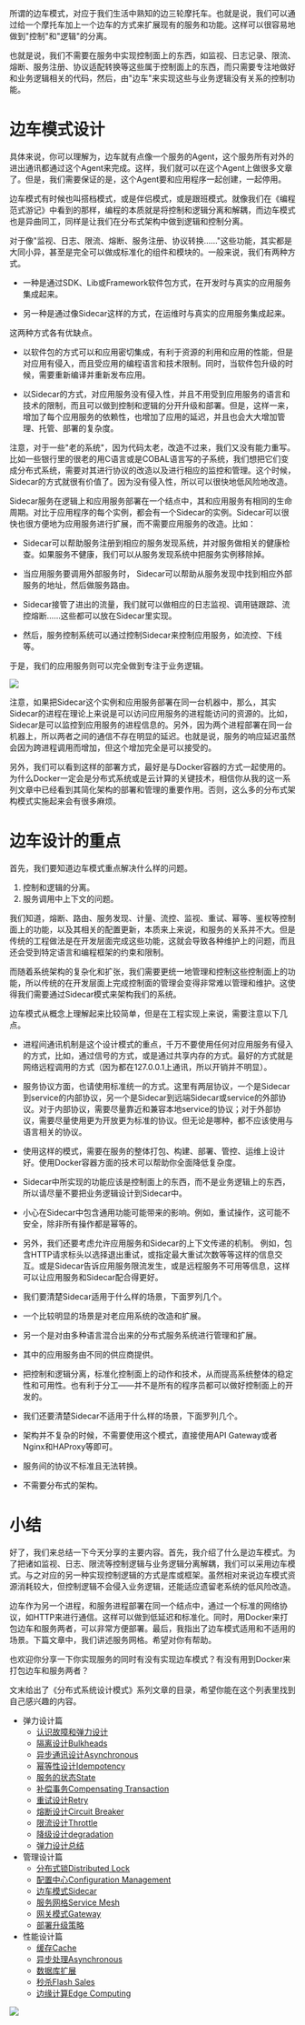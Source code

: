 所谓的边车模式，对应于我们生活中熟知的边三轮摩托车。也就是说，我们可以通过给一个摩托车加上一个边车的方式来扩展现有的服务和功能。这样可以很容易地做到"控制"和"逻辑"的分离。

也就是说，我们不需要在服务中实现控制面上的东西，如监视、日志记录、限流、熔断、服务注册、协议适配转换等这些属于控制面上的东西，而只需要专注地做好和业务逻辑相关的代码，然后，由"边车"来实现这些与业务逻辑没有关系的控制功能。

边车模式设计
======

具体来说，你可以理解为，边车就有点像一个服务的Agent，这个服务所有对外的进出通讯都通过这个Agent来完成。这样，我们就可以在这个Agent上做很多文章了。但是，我们需要保证的是，这个Agent要和应用程序一起创建，一起停用。

边车模式有时候也叫搭档模式，或是伴侣模式，或是跟班模式。就像我们在《编程范式游记》中看到的那样，编程的本质就是将控制和逻辑分离和解耦，而边车模式也是异曲同工，同样是让我们在分布式架构中做到逻辑和控制分离。

对于像"监视、日志、限流、熔断、服务注册、协议转换……"这些功能，其实都是大同小异，甚至是完全可以做成标准化的组件和模块的。一般来说，我们有两种方式。

*   一种是通过SDK、Lib或Framework软件包方式，在开发时与真实的应用服务集成起来。
    
*   另一种是通过像Sidecar这样的方式，在运维时与真实的应用服务集成起来。
    

这两种方式各有优缺点。

*   以软件包的方式可以和应用密切集成，有利于资源的利用和应用的性能，但是对应用有侵入，而且受应用的编程语言和技术限制。同时，当软件包升级的时候，需要重新编译并重新发布应用。
    
*   以Sidecar的方式，对应用服务没有侵入性，并且不用受到应用服务的语言和技术的限制，而且可以做到控制和逻辑的分开升级和部署。但是，这样一来，增加了每个应用服务的依赖性，也增加了应用的延迟，并且也会大大增加管理、托管、部署的复杂度。
    

注意，对于一些"老的系统"，因为代码太老，改造不过来，我们又没有能力重写。比如一些银行里的很老的用C语言或是COBAL语言写的子系统，我们想把它们变成分布式系统，需要对其进行协议的改造以及进行相应的监控和管理。这个时候，Sidecar的方式就很有价值了。因为没有侵入性，所以可以很快地低风险地改造。

Sidecar服务在逻辑上和应用服务部署在一个结点中，其和应用服务有相同的生命周期。对比于应用程序的每个实例，都会有一个Sidecar的实例。Sidecar可以很快也很方便地为应用服务进行扩展，而不需要应用服务的改造。比如：

*   Sidecar可以帮助服务注册到相应的服务发现系统，并对服务做相关的健康检查。如果服务不健康，我们可以从服务发现系统中把服务实例移除掉。
    
*   当应用服务要调用外部服务时， Sidecar可以帮助从服务发现中找到相应外部服务的地址，然后做服务路由。
    
*   Sidecar接管了进出的流量，我们就可以做相应的日志监视、调用链跟踪、流控熔断……这些都可以放在Sidecar里实现。
    
*   然后，服务控制系统可以通过控制Sidecar来控制应用服务，如流控、下线等。
    

于是，我们的应用服务则可以完全做到专注于业务逻辑。

![](https://static001.geekbang.org/resource/image/e3/f7/e30300b16a8fe0870ebfbec5a093b4f7.png)

注意，如果把Sidecar这个实例和应用服务部署在同一台机器中，那么，其实Sidecar的进程在理论上来说是可以访问应用服务的进程能访问的资源的。比如，Sidecar是可以监控到应用服务的进程信息的。另外，因为两个进程部署在同一台机器上，所以两者之间的通信不存在明显的延迟。也就是说，服务的响应延迟虽然会因为跨进程调用而增加，但这个增加完全是可以接受的。

另外，我们可以看到这样的部署方式，最好是与Docker容器的方式一起使用的。为什么Docker一定会是分布式系统或是云计算的关键技术，相信你从我的这一系列文章中已经看到其简化架构的部署和管理的重要作用。否则，这么多的分布式架构模式实施起来会有很多麻烦。

边车设计的重点
=======

首先，我们要知道边车模式重点解决什么样的问题。

1.  控制和逻辑的分离。
2.  服务调用中上下文的问题。

我们知道，熔断、路由、服务发现、计量、流控、监视、重试、幂等、鉴权等控制面上的功能，以及其相关的配置更新，本质来上来说，和服务的关系并不大。但是传统的工程做法是在开发层面完成这些功能，这就会导致各种维护上的问题，而且还会受到特定语言和编程框架的约束和限制。

而随着系统架构的复杂化和扩张，我们需要更统一地管理和控制这些控制面上的功能，所以传统的在开发层面上完成控制面的管理会变得非常难以管理和维护。这使得我们需要通过Sidecar模式来架构我们的系统。

边车模式从概念上理解起来比较简单，但是在工程实现上来说，需要注意以下几点。

*   进程间通讯机制是这个设计模式的重点，千万不要使用任何对应用服务有侵入的方式，比如，通过信号的方式，或是通过共享内存的方式。最好的方式就是网络远程调用的方式（因为都在127.0.0.1上通讯，所以开销并不明显）。
    
*   服务协议方面，也请使用标准统一的方式。这里有两层协议，一个是Sidecar到service的内部协议，另一个是Sidecar到远端Sidecar或service的外部协议。对于内部协议，需要尽量靠近和兼容本地service的协议；对于外部协议，需要尽量使用更为开放更为标准的协议。但无论是哪种，都不应该使用与语言相关的协议。
    
*   使用这样的模式，需要在服务的整体打包、构建、部署、管控、运维上设计好。使用Docker容器方面的技术可以帮助你全面降低复杂度。
    
*   Sidecar中所实现的功能应该是控制面上的东西，而不是业务逻辑上的东西，所以请尽量不要把业务逻辑设计到Sidecar中。
    
*   小心在Sidecar中包含通用功能可能带来的影响。例如，重试操作，这可能不安全，除非所有操作都是幂等的。
    
*   另外，我们还要考虑允许应用服务和Sidecar的上下文传递的机制。 例如，包含HTTP请求标头以选择退出重试，或指定最大重试次数等等这样的信息交互。或是Sidecar告诉应用服务限流发生，或是远程服务不可用等信息，这样可以让应用服务和Sidecar配合得更好。
    
*   我们要清楚Sidecar适用于什么样的场景，下面罗列几个。
    
*   一个比较明显的场景是对老应用系统的改造和扩展。
    
*   另一个是对由多种语言混合出来的分布式服务系统进行管理和扩展。
    
*   其中的应用服务由不同的供应商提供。
    
*   把控制和逻辑分离，标准化控制面上的动作和技术，从而提高系统整体的稳定性和可用性。也有利于分工——并不是所有的程序员都可以做好控制面上的开发的。
    
*   我们还要清楚Sidecar不适用于什么样的场景，下面罗列几个。
    
*   架构并不复杂的时候，不需要使用这个模式，直接使用API Gateway或者Nginx和HAProxy等即可。
    
*   服务间的协议不标准且无法转换。
    
*   不需要分布式的架构。
    

小结
==

好了，我们来总结一下今天分享的主要内容。首先，我介绍了什么是边车模式。为了把诸如监视、日志、限流等控制逻辑与业务逻辑分离解耦，我们可以采用边车模式。与之对应的另一种实现控制逻辑的方式是库或框架。虽然相对来说边车模式资源消耗较大，但控制逻辑不会侵入业务逻辑，还能适应遗留老系统的低风险改造。

边车作为另一个进程，和服务进程部署在同一个结点中，通过一个标准的网络协议，如HTTP来进行通信。这样可以做到低延迟和标准化。同时，用Docker来打包边车和服务两者，可以非常方便部署。最后，我指出了边车模式适用和不适用的场景。下篇文章中，我们讲述服务网格。希望对你有帮助。

也欢迎你分享一下你实现服务的同时有没有实现边车模式？有没有用到Docker来打包边车和服务两者？

文末给出了《分布式系统设计模式》系列文章的目录，希望你能在这个列表里找到自己感兴趣的内容。

*   弹力设计篇
    *   [认识故障和弹力设计](https://time.geekbang.org/column/article/3912)
    *   [隔离设计Bulkheads](https://time.geekbang.org/column/article/3917)
    *   [异步通讯设计Asynchronous](https://time.geekbang.org/column/article/3926)
    *   [幂等性设计Idempotency](https://time.geekbang.org/column/article/4050)
    *   [服务的状态State](https://time.geekbang.org/column/article/4086)
    *   [补偿事务Compensating Transaction](https://time.geekbang.org/column/article/4087)
    *   [重试设计Retry](https://time.geekbang.org/column/article/4121)
    *   [熔断设计Circuit Breaker](https://time.geekbang.org/column/article/4241)
    *   [限流设计Throttle](https://time.geekbang.org/column/article/4245)
    *   [降级设计degradation](https://time.geekbang.org/column/article/4252)
    *   [弹力设计总结](https://time.geekbang.org/column/article/4253)
*   管理设计篇
    *   [分布式锁Distributed Lock](https://time.geekbang.org/column/article/5175)
    *   [配置中心Configuration Management](https://time.geekbang.org/column/article/5819)
    *   [边车模式Sidecar](https://time.geekbang.org/column/article/5909)
    *   [服务网格Service Mesh](https://time.geekbang.org/column/article/5920)
    *   [网关模式Gateway](https://time.geekbang.org/column/article/6086)
    *   [部署升级策略](https://time.geekbang.org/column/article/6283)
*   性能设计篇
    *   [缓存Cache](https://time.geekbang.org/column/article/6282)
    *   [异步处理Asynchronous](https://time.geekbang.org/column/article/7036)
    *   [数据库扩展](https://time.geekbang.org/column/article/7045)
    *   [秒杀Flash Sales](https://time.geekbang.org/column/article/7047)
    *   [边缘计算Edge Computing](https://time.geekbang.org/column/article/7086)

![](https://static001.geekbang.org/resource/image/fc/e9/fcc761001867c60f526665e237f831e9.jpg)